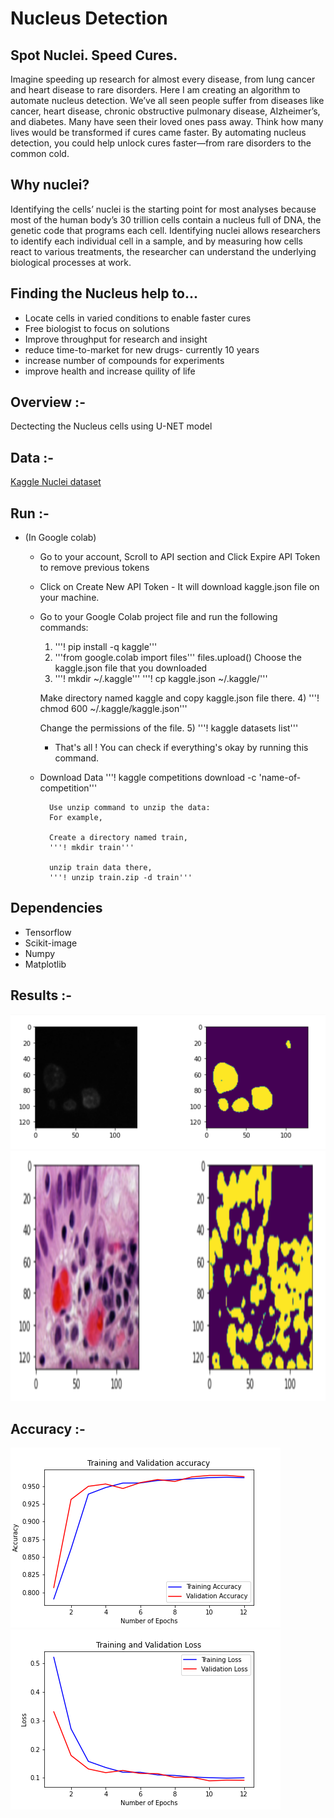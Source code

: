 # Nucleus Detection

## Spot Nuclei. Speed Cures.
Imagine speeding up research for almost every disease, from lung cancer and heart disease to rare disorders. Here I am creating an algorithm to automate nucleus detection.
We’ve all seen people suffer from diseases like cancer, heart disease, chronic obstructive pulmonary disease, Alzheimer’s, and diabetes. Many have seen their loved ones 
pass away. Think how many lives would be transformed if cures came faster.
By automating nucleus detection, you could help unlock cures faster—from rare disorders to the common cold.

## Why nuclei?
Identifying the cells’ nuclei is the starting point for most analyses because most of the human body’s 30 trillion cells contain a nucleus full of DNA, the genetic code
that programs each cell. Identifying nuclei allows researchers to identify each individual cell in a sample, and by measuring how cells react to various treatments, the
researcher can understand the underlying biological processes at work.

## Finding the Nucleus help to...
* Locate cells in varied conditions to enable faster cures
* Free biologist to focus on solutions
* Improve throughput for research and insight
* reduce time-to-market for new drugs- currently 10 years
* increase number of compounds for experiments
* improve health and increase quility of life


## Overview :-
Dectecting the Nucleus cells using U-NET model



## Data :-
[Kaggle Nuclei dataset](https://www.kaggle.com/c/data-science-bowl-2018/data)

## Run :-
* (In Google colab)
    * Go to your account, Scroll to API section and Click Expire API Token to remove previous tokens
    * Click on Create New API Token - It will download kaggle.json file on your machine.
    * Go to your Google Colab project file and run the following commands:
        1) '''! pip install -q kaggle'''
        2) '''from google.colab import files'''
        files.upload()
        Choose the kaggle.json file that you downloaded
        3) '''! mkdir ~/.kaggle'''
           '''! cp kaggle.json ~/.kaggle/'''

        Make directory named kaggle and copy kaggle.json file there.
        4) '''! chmod 600 ~/.kaggle/kaggle.json'''

        Change the permissions of the file.
        5) '''! kaggle datasets list'''
       - That's all ! You can check if everything's okay by running this command.

    * Download Data
         '''! kaggle competitions download -c 'name-of-competition'''

            Use unzip command to unzip the data:
            For example,

            Create a directory named train,
            '''! mkdir train'''

            unzip train data there,
            '''! unzip train.zip -d train'''


## Dependencies
* Tensorflow
* Scikit-image
* Numpy
* Matplotlib 

## Results :-
<p align="left">
<img src="https://github.com/Lalit78716/Image-segmentation-Projects/blob/main/Nucleus%20Detection/Screenshots/Screenshot%20(493).png"/>
<img src="https://github.com/Lalit78716/Image-segmentation-Projects/blob/main/Nucleus%20Detection/Screenshots/Screenshot%20(495).png",width="600" height="400"/>
</p>


## Accuracy :-
<p align="left">
<img src="https://github.com/Lalit78716/Image-segmentation-Projects/blob/main/Nucleus%20Detection/Screenshots/T_V_accuracy_rms%20(1).png"/>
<img src="https://github.com/Lalit78716/Image-segmentation-Projects/blob/main/Nucleus%20Detection/Screenshots/T_V_loass_rms%20(1).png"/>
</p>

